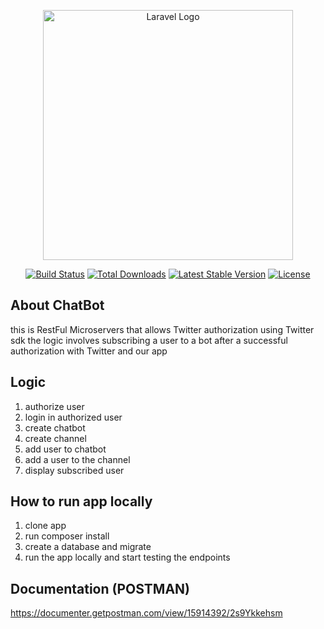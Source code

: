 <p align="center"><a href="https://laravel.com" target="_blank"><img src="https://raw.githubusercontent.com/laravel/art/master/logo-lockup/5%20SVG/2%20CMYK/1%20Full%20Color/laravel-logolockup-cmyk-red.svg" width="400" alt="Laravel Logo"></a></p>

<p align="center">
<a href="https://github.com/laravel/framework/actions"><img src="https://github.com/laravel/framework/workflows/tests/badge.svg" alt="Build Status"></a>
<a href="https://packagist.org/packages/laravel/framework"><img src="https://img.shields.io/packagist/dt/laravel/framework" alt="Total Downloads"></a>
<a href="https://packagist.org/packages/laravel/framework"><img src="https://img.shields.io/packagist/v/laravel/framework" alt="Latest Stable Version"></a>
<a href="https://packagist.org/packages/laravel/framework"><img src="https://img.shields.io/packagist/l/laravel/framework" alt="License"></a>
</p>

## About ChatBot
this is RestFul Microservers that allows Twitter authorization using Twitter sdk 
the logic involves subscribing a user to a bot after a successful authorization with Twitter and our app 


## Logic
1. authorize user
2. login in authorized user
3. create chatbot
4. create channel
5. add user to chatbot
6. add a user to the channel
7. display subscribed user

## How to run app locally 
1. clone app
2. run composer install
3. create a database and migrate
4. run the app locally and start testing the endpoints

## Documentation (POSTMAN)

https://documenter.getpostman.com/view/15914392/2s9Ykkehsm
